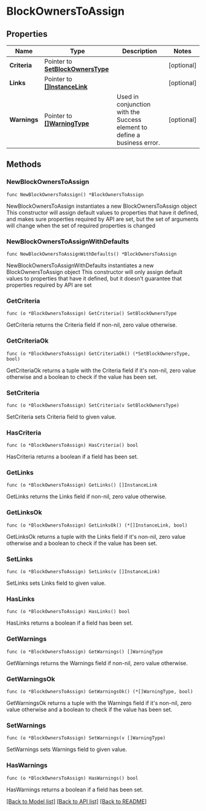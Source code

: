 # BlockOwnersToAssign

## Properties

Name | Type | Description | Notes
------------ | ------------- | ------------- | -------------
**Criteria** | Pointer to [**SetBlockOwnersType**](SetBlockOwnersType.md) |  | [optional] 
**Links** | Pointer to [**[]InstanceLink**](InstanceLink.md) |  | [optional] 
**Warnings** | Pointer to [**[]WarningType**](WarningType.md) | Used in conjunction with the Success element to define a business error. | [optional] 

## Methods

### NewBlockOwnersToAssign

`func NewBlockOwnersToAssign() *BlockOwnersToAssign`

NewBlockOwnersToAssign instantiates a new BlockOwnersToAssign object
This constructor will assign default values to properties that have it defined,
and makes sure properties required by API are set, but the set of arguments
will change when the set of required properties is changed

### NewBlockOwnersToAssignWithDefaults

`func NewBlockOwnersToAssignWithDefaults() *BlockOwnersToAssign`

NewBlockOwnersToAssignWithDefaults instantiates a new BlockOwnersToAssign object
This constructor will only assign default values to properties that have it defined,
but it doesn't guarantee that properties required by API are set

### GetCriteria

`func (o *BlockOwnersToAssign) GetCriteria() SetBlockOwnersType`

GetCriteria returns the Criteria field if non-nil, zero value otherwise.

### GetCriteriaOk

`func (o *BlockOwnersToAssign) GetCriteriaOk() (*SetBlockOwnersType, bool)`

GetCriteriaOk returns a tuple with the Criteria field if it's non-nil, zero value otherwise
and a boolean to check if the value has been set.

### SetCriteria

`func (o *BlockOwnersToAssign) SetCriteria(v SetBlockOwnersType)`

SetCriteria sets Criteria field to given value.

### HasCriteria

`func (o *BlockOwnersToAssign) HasCriteria() bool`

HasCriteria returns a boolean if a field has been set.

### GetLinks

`func (o *BlockOwnersToAssign) GetLinks() []InstanceLink`

GetLinks returns the Links field if non-nil, zero value otherwise.

### GetLinksOk

`func (o *BlockOwnersToAssign) GetLinksOk() (*[]InstanceLink, bool)`

GetLinksOk returns a tuple with the Links field if it's non-nil, zero value otherwise
and a boolean to check if the value has been set.

### SetLinks

`func (o *BlockOwnersToAssign) SetLinks(v []InstanceLink)`

SetLinks sets Links field to given value.

### HasLinks

`func (o *BlockOwnersToAssign) HasLinks() bool`

HasLinks returns a boolean if a field has been set.

### GetWarnings

`func (o *BlockOwnersToAssign) GetWarnings() []WarningType`

GetWarnings returns the Warnings field if non-nil, zero value otherwise.

### GetWarningsOk

`func (o *BlockOwnersToAssign) GetWarningsOk() (*[]WarningType, bool)`

GetWarningsOk returns a tuple with the Warnings field if it's non-nil, zero value otherwise
and a boolean to check if the value has been set.

### SetWarnings

`func (o *BlockOwnersToAssign) SetWarnings(v []WarningType)`

SetWarnings sets Warnings field to given value.

### HasWarnings

`func (o *BlockOwnersToAssign) HasWarnings() bool`

HasWarnings returns a boolean if a field has been set.


[[Back to Model list]](../README.md#documentation-for-models) [[Back to API list]](../README.md#documentation-for-api-endpoints) [[Back to README]](../README.md)


